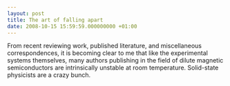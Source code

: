 ```yaml
---
layout: post
title: The art of falling apart
date: 2008-10-15 15:59:59.000000000 +01:00
---
```

<p>From recent reviewing work, published literature, and miscellaneous correspondences, it is becoming clear to me that like the experimental systems themselves, many authors publishing in the field of dilute magnetic semiconductors are intrinsically unstable at room temperature. Solid-state physicists are a crazy bunch.</p>
